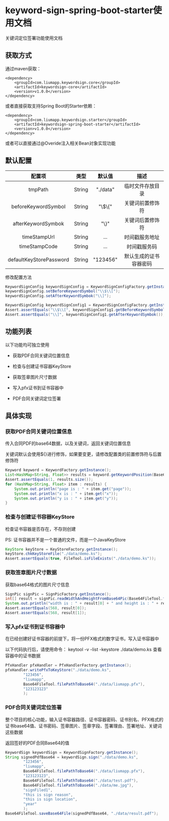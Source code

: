 # keyword-sign-spring-boot-starter使用文档

关键词定位签署功能使用文档

## 获取方式

通过maven获取：

````mxml
<dependency>
    <groupId>com.liumapp.keywordsign.core</groupId>
    <artifactId>keywordsign-core</artifactId>
    <version>v1.0.0</version>
</dependency>
````

或者直接获取支持Spring Boot的Starter依赖：

````mxml
<dependency>
    <groupId>com.liumapp.keywordsign.starter</groupId>
    <artifactId>keywordsign-spring-boot-starter</artifactId>
    <version>v1.0.0</version>
</dependency>    
````

或者可以直接通过@Overide注入相关Bean对象实现功能

## 默认配置

配置项 | 类型 | 默认值 | 描述
 :-:  | :-: | :-: | :-:
tmpPath | String | "./data" | 临时文件存放目录
beforeKeywordSymbol | String | "\\$\\{" | 关键词前置修饰符
afterKeywordSymbok | String | "\\}" | 关键词后置修饰符
timeStampUrl | String | ... | 时间戳服务地址
timeStampCode | String | ... | 时间戳服务码
defaultKeyStorePassword | String | "123456" | 默认生成的证书容器密码

修改配置方法

````java
KeywordSignConfig keywordSignConfig = KeywordSignConfigFactory.getInstance();
keywordSignConfig.setBeforeKeywordSymbol("\\$\\[");
keywordSignConfig.setAfterKeywordSymbok("\\]");

KeywordSignConfig keywordSignConfig1 = KeywordSignConfigFactory.getInstance();
Assert.assertEquals("\\$\\[", keywordSignConfig1.getBeforeKeywordSymbol());
Assert.assertEquals("\\]", keywordSignConfig1.getAfterKeywordSymbok());
````

## 功能列表

以下功能均可独立使用

* 获取PDF合同关键词位置信息

* 检查与创建证书容器KeyStore

* 获取签章图片尺寸数据

* 写入pfx证书到证书容器中

* PDF合同关键词定位签署

## 具体实现

### 获取PDF合同关键词位置信息

传入合同PDF的base64数据，以及关键词，返回关键词位置信息

关键词默认会使用${}进行修饰，如果要变更，请修改配置类的前置修饰符与后置修饰符

````java
Keyword keyword = KeywordFactory.getInstance();
List<HashMap<String, Float>> results = keyword.getKeywordPosition(Base64FileTool.filePathToBase64("./data/test.pdf"), "year");
Assert.assertEquals(1, results.size());
for (HashMap<String, Float> item : results) {
    System.out.println("page is : " + item.get("page"));
    System.out.println("x is : " + item.get("x"));
    System.out.println("y is : " + item.get("y"));
}
````

### 检查与创建证书容器KeyStore

检查证书容器是否存在，不存则创建

PS: 证书容器并不是一个普通的文件，而是一个JavaKeyStore

````java
KeyStore keyStore = KeyStoreFactory.getInstance();
keyStore.chkKeyStoreFile("./data/demo.ks");
Assert.assertEquals(true, FileTool.isFileExists("./data/demo.ks"));
````

### 获取签章图片尺寸数据

获取base64格式的图片尺寸信息

````java
SignPic signPic = SignPicFactory.getInstance();
int[] result = signPic.readWidthAndHeightFromBase64Pic(Base64FileTool.filePathToBase64("./data/me.jpg"));
System.out.println("width is : " + result[0] + " and height is : " + result[1]);
Assert.assertEquals(568, result[0]);
Assert.assertEquals(568, result[1]);
````

### 写入pfx证书到证书容器中

在已经创建好证书容器的前提下，将一份PFX格式的数字证书，写入证书容器中

以下代码执行后，请使用命令： keytool -v -list -keystore ./data/demo.ks 查看容器中的证书数据

````java
PfxHandler pfxHandler = PfxHandlerFactory.getInstance();
pfxHandler.writePfxToKeyStore("./data/demo.ks",
        "123456",
        "liumapp",
        Base64FileTool.filePathToBase64("./data/liumapp.pfx"),
        "123123123"
        );
````

### PDF合同关键词定位签署

整个项目的核心功能，输入证书容器路径、证书容器密码、证书别名、PFX格式的证书base64值、证书密码、签章图片、签章字段、签署理由、签署地址、关键词这些数据

返回签好的PDF合同Base64的值

````java
KeywordSign keywordSign = KeywordSignFactory.getInstance();
String signedPdfBase64 = keywordSign.sign("./data/demo.ks",
        "123456",
        "liumapp",
        Base64FileTool.filePathToBase64("./data/liumapp.pfx"),
        "123123123",
        Base64FileTool.filePathToBase64("./data/test.pdf"),
        Base64FileTool.filePathToBase64("./data/me.jpg"),
        "signFiled1",
        "this is sign reason",
        "this is sign location",
        "year"
        );
Base64FileTool.saveBase64File(signedPdfBase64, "./data/result.pdf");
````